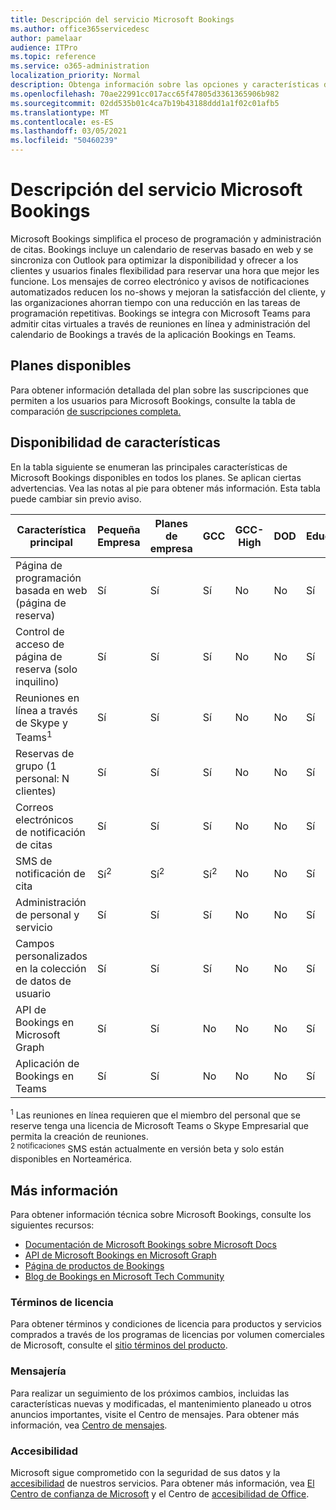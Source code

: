 ```yaml
---
title: Descripción del servicio Microsoft Bookings
ms.author: office365servicedesc
author: pamelaar
audience: ITPro
ms.topic: reference
ms.service: o365-administration
localization_priority: Normal
description: Obtenga información sobre las opciones y características del plan disponibles en Microsoft Bookings.
ms.openlocfilehash: 70ae22991cc017acc65f47805d3361365906b982
ms.sourcegitcommit: 02dd535b01c4ca7b19b43188ddd1a1f02c01afb5
ms.translationtype: MT
ms.contentlocale: es-ES
ms.lasthandoff: 03/05/2021
ms.locfileid: "50460239"
---
```

# <a name="microsoft-bookings-service-description"></a>Descripción del servicio Microsoft Bookings

Microsoft Bookings simplifica el proceso de programación y administración de citas. Bookings incluye un calendario de reservas basado en web y se sincroniza con Outlook para optimizar la disponibilidad y ofrecer a los clientes y usuarios finales flexibilidad para reservar una hora que mejor les funcione. Los mensajes de correo electrónico y avisos de notificaciones automatizados reducen los no-shows y mejoran la satisfacción del cliente, y las organizaciones ahorran tiempo con una reducción en las tareas de programación repetitivas. Bookings se integra con Microsoft Teams para admitir citas virtuales a través de reuniones en línea y administración del calendario de Bookings a través de la aplicación Bookings en Teams.

## <a name="available-plans"></a>Planes disponibles

Para obtener información detallada del plan sobre las suscripciones que permiten a los usuarios para Microsoft Bookings, consulte la tabla de comparación [de suscripciones completa.](https://go.microsoft.com/fwlink/?linkid=2139145)

## <a name="feature-availability"></a>Disponibilidad de características

En la tabla siguiente se enumeran las principales características de Microsoft Bookings disponibles en todos los planes. Se aplican ciertas advertencias. Vea las notas al pie para obtener más información. Esta tabla puede cambiar sin previo aviso.

| Característica principal | Pequeña Empresa | Planes de empresa | GCC | GCC-High | DOD | Educación |
| --- | --- | --- | --- | --- | --- | --- |
| Página de programación basada en web (página de reserva) | Sí | Sí | Sí | No | No | Sí |
| Control de acceso de página de reserva (solo inquilino) | Sí | Sí | Sí | No | No | Sí |
| Reuniones en línea a través de Skype y Teams<sup>1</sup> <br/> | Sí | Sí | Sí | No | No | Sí |
| Reservas de grupo (1 personal: N clientes) | Sí | Sí | Sí | No | No | Sí |
| Correos electrónicos de notificación de citas | Sí | Sí | Sí | No | No | Sí |
| SMS de notificación de cita | Sí<sup>2</sup> <br/> | Sí<sup>2</sup> <br/> | Sí<sup>2</sup> <br/> | No | No | Sí |
| Administración de personal y servicio | Sí | Sí | Sí | No | No | Sí |
| Campos personalizados en la colección de datos de usuario | Sí | Sí | Sí | No | No | Sí |
| API de Bookings en Microsoft Graph | Sí | Sí | No | No | No | Sí |
| Aplicación de Bookings en Teams | Sí | Sí | No | No | No | Sí |

<sup>1</sup> Las reuniones en línea requieren que el miembro del personal que se reserve tenga una licencia de Microsoft Teams o Skype Empresarial que permita la creación de reuniones.
<br/><sup>2 notificaciones</sup> SMS están actualmente en versión beta y solo están disponibles en Norteamérica.

## <a name="learn-more"></a>Más información

Para obtener información técnica sobre Microsoft Bookings, consulte los siguientes recursos:

- [Documentación de Microsoft Bookings sobre Microsoft Docs](https://docs.microsoft.com/microsoft-365/bookings/bookings-overview?view=o365-worldwide)
- [API de Microsoft Bookings en Microsoft Graph](https://docs.microsoft.com/graph/api/resources/booking-api-overview?view=graph-rest-beta)
- [Página de productos de Bookings](https://www.microsoft.com/microsoft-365/business/scheduling-and-booking-app)
- [Blog de Bookings en Microsoft Tech Community](https://techcommunity.microsoft.com/t5/microsoft-bookings-blog/bg-p/Office365BusinessAppsBlog)

### <a name="licensing-terms"></a>Términos de licencia

Para obtener términos y condiciones de licencia para productos y servicios comprados a través de los programas de licencias por volumen comerciales de Microsoft, consulte el [sitio términos del producto](https://www.microsoft.com/microsoft-365).

### <a name="messaging"></a>Mensajería 

Para realizar un seguimiento de los próximos cambios, incluidas las características nuevas y modificadas, el mantenimiento planeado u otros anuncios importantes, visite el Centro de mensajes. Para obtener más información, vea [Centro de mensajes](https://docs.microsoft.com/microsoft-365/admin/manage/message-center).

### <a name="accessibility"></a>Accesibilidad

Microsoft sigue comprometido con la seguridad de sus datos y la [accesibilidad](https://www.microsoft.com/trust-center/compliance/accessibility) de nuestros servicios. Para obtener más información, vea [El Centro de confianza de Microsoft](https://www.microsoft.com/trust-center) y el Centro de [accesibilidad de Office](https://support.office.com/article/ecab0fcf-d143-4fe8-a2ff-6cd596bddc6d).
